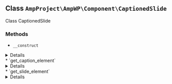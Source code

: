 ## Class `AmpProject\AmpWP\Component\CaptionedSlide`

Class CaptionedSlide

### Methods
* `__construct`

<details>

```php
public __construct( DOMElement $slide_element, DOMElement $caption_element )
```

Constructs the class.


</details>
* `get_caption_element`

<details>

```php
public get_caption_element()
```

Gets the caption element.


</details>
* `get_slide_element`

<details>

```php
public get_slide_element()
```

Gets the slide element.


</details>
